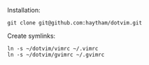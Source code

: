 Installation:

    git clone git@github.com:haytham/dotvim.git

Create symlinks:

    ln -s ~/dotvim/vimrc ~/.vimrc
    ln -s ~/dotvim/gvimrc ~/.gvimrc

